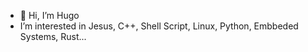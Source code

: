 - 👋 Hi, I’m Hugo
- I’m interested in Jesus, C++, Shell Script, Linux, Python, Embbeded Systems, Rust...

<!---
HugoAlmeida12/HugoAlmeida12 is a ✨ special ✨ repository because its `README.md` (this file) appears on your GitHub profile.
You can click the Preview link to take a look at your changes.
--->
